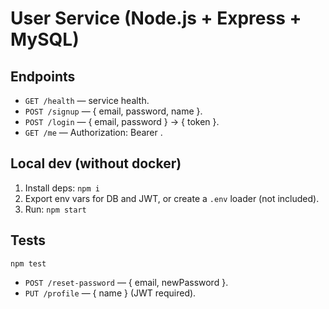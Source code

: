 # User Service (Node.js + Express + MySQL)

## Endpoints
- `GET /health` — service health.
- `POST /signup` — { email, password, name }.
- `POST /login` — { email, password } → { token }.
- `GET /me` — Authorization: Bearer <token>.

## Local dev (without docker)
1. Install deps: `npm i`
2. Export env vars for DB and JWT, or create a `.env` loader (not included).
3. Run: `npm start`

## Tests
```
npm test
```

- `POST /reset-password` — { email, newPassword }.
- `PUT /profile` — { name } (JWT required).
